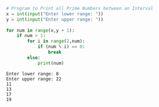 ```python
# Program to Print all Prime Numbers between an Interval
x = int(input("Enter lower range: "))  
y = int(input("Enter upper range: "))  
      
for num in range(x,y + 1):  
    if num > 1:  
        for i in range(2,num):  
            if (num % i) == 0:  
                break  
        else:  
            print(num)  
```

    Enter lower range: 8
    Enter upper range: 22
    11
    13
    17
    19
    


```python

```

